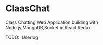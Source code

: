 # ClaasChat


Class Chatting Web Application building with Node.js,MongoDB,Socket.io,React,Redux ...

TODO:
  Userlog
